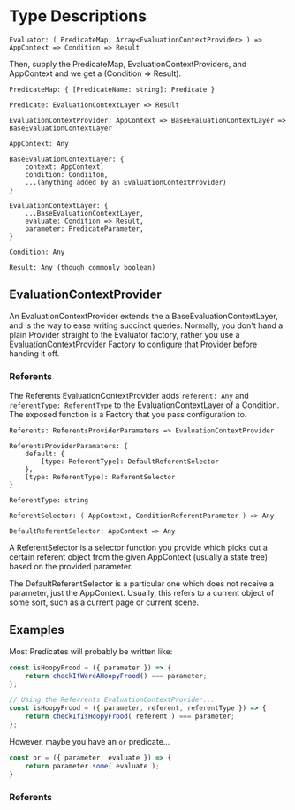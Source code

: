 Type Descriptions
=================

```
Evaluator: ( PredicateMap, Array<EvaluationContextProvider> ) => AppContext => Condition => Result
```

Then, supply the PredicateMap, EvaluationContextProviders, and AppContext and we get a (Condition => Result).

```
PredicateMap: { [PredicateName: string]: Predicate }

Predicate: EvaluationContextLayer => Result

EvaluationContextProvider: AppContext => BaseEvaluationContextLayer => BaseEvaluationContextLayer

AppContext: Any

BaseEvaluationContextLayer: {
	context: AppContext,
	condition: Condiiton,
	...(anything added by an EvaluationContextProvider)
}

EvaluationContextLayer: {
	...BaseEvaluationContextLayer,
	evaluate: Condition => Result,
	parameter: PredicateParameter,
}

Condition: Any

Result: Any (though commonly boolean)
```



EvaluationContextProvider
-------------------------

An EvaluationContextProvider extends the a BaseEvaluationContextLayer, and is the way to ease writing succinct queries.  Normally, you don't hand a plain Provider straight to the Evaluator factory, rather you use a EvaluationContextProvider Factory to configure that Provider before handing it off.


### Referents

The Referents EvaluationContextProvider adds `referent: Any` and `referentType: ReferentType` to the EvaluationContextLayer of a Condition.  The exposed function is a Factory that you pass configuration to.

```
Referents: ReferentsProviderParamaters => EvaluationContextProvider

ReferentsProviderParamaters: {
	default: {
		[type: ReferentType]: DefaultReferentSelector
	},
	[type: ReferentType]: ReferentSelector
}

ReferentType: string

ReferentSelector: ( AppContext, ConditionReferentParameter ) => Any

DefaultReferentSelector: AppContext => Any
```

A ReferentSelector is a selector function you provide which picks out a certain referent object from the given AppContext (usually a state tree) based on the provided parameter.

The DefaultReferentSelector is a particular one which does not receive a parameter, just the AppContext.  Usually, this refers to a current object of some sort, such as a current page or current scene.



Examples
--------

Most Predicates will probably be written like:

```js
const isHoopyFrood = ({ parameter }) => {
	return checkIfWereAHoopyFrood() === parameter;
};

// Using the Referrents EvaluationContextProvider...
const isHoopyFrood = ({ parameter, referent, referentType }) => {
	return checkIfIsHoopyFrood( referent ) === parameter;
};
```

However, maybe you have an `or` predicate...

```js
const or = ({ parameter, evaluate }) => {
	return parameter.some( evaluate );
}
```

### Referents
